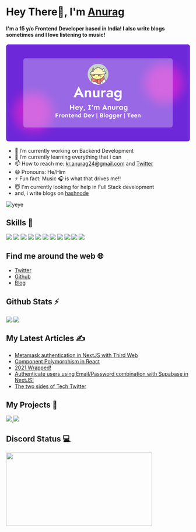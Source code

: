 # Hey There👋, I'm [Anurag](https://bio.link/anuragkr)

#### I'm a 15 y/o Frontend Developer based in India! I also write blogs sometimes and I love listening to music!
     
![Banner](./og-image.png)
     
- 🔭 I’m currently working on Backend Development <br>
- 🌱 I’m currently learning everything that i can<br>
- 📫 How to reach me: kr.anurag24@gmail.com and <a href="https://twitter.com/kr_anurag_">Twitter</a> <br>
- 😄 Pronouns: He/Him <br>
- ⚡ Fun fact: Music 🎧 is what that drives me!!  <br>
- 😇 I'm currently looking for help in Full Stack development <br>
- and, i write blogs on <a href='https://blog.anurag.tech'>hashnode</a>

![yeye](https://raw.githubusercontent.com/seanprashad/slackmoji/master/emoji/blob/blob-dundundun-gif.gif)

## Skills 🚀

![](https://img.shields.io/badge/JavaScript-323330?style=for-the-badge&amp;logo=javascript&amp)
![](https://img.shields.io/badge/json-5E5C5C?style=for-the-badge&amp;logo=json&amp)
![](https://img.shields.io/badge/npm-CB3837?style=for-the-badge&amp;logo=npm&amp;logoColor=white)
![](https://img.shields.io/badge/Sass-CC6699?style=for-the-badge&amp;logo=sass&amp;logoColor=white)
![](https://img.shields.io/badge/React-20232A?style=for-the-badge&amp;logo=react&amp;logoColor=61DAFB)
![](https://img.shields.io/badge/Tailwind_CSS-38B2AC?style=for-the-badge&amp;logo=tailwind-css&amp;logoColor=white)
![](https://img.shields.io/badge/fastapi-109989?style=for-the-badge&amp;logo=FASTAPI&amp;logoColor=white)
![](https://img.shields.io/badge/next.js-000000?style=for-the-badge&amp;logo=nextdotjs&amp;logoColor=white)
![](https://img.shields.io/badge/firebase-ffca28?style=for-the-badge&amp;logo=firebase&amp;logoColor=black)
![](https://img.shields.io/badge/TypeScript-007ACC?style=for-the-badge&logo=typescript&logoColor=white)
![](https://img.shields.io/badge/Yarn-2C8EBB?style=for-the-badge&logo=yarn&logoColor=white)

## Find me around the web 🌐

- [Twitter](https://twitter.com/kr_anurag_)
- [Github](https://github.com/kr-anurag)
- [Blog](https://blog.anurag.tech)

## Github Stats ⚡

<a href="https://github.com/kr-anurag">
  <img align="center" src="https://github-readme-stats.vercel.app/api?username=kr-anurag&amp;show_icons=true&amp;theme=radical" height="160"  witdh="480" />
</a>
<a href="https://github.com/kr-anurag">
  <img align="center" src="http://github-readme-streak-stats.herokuapp.com?user=kr-anurag&theme=radical" height="160" witdh="480" />
</a>

## My Latest Articles ✍️

<!-- BLOG-POST-LIST:START -->
- [Metamask authentication in NextJS with Third Web](https://blog.anurag.tech/metamask-authentication-in-nextjs-with-third-web)
- [Component Polymorphism in React](https://blog.anurag.tech/component-polymorphism-in-react)
- [2021 Wrapped!](https://blog.anurag.tech/2021-wrapped)
- [Authenticate users using Email/Password combination with Supabase in NextJS!](https://blog.anurag.tech/emailpass-auth-in-nextjs-with-supabase)
- [The two sides of Tech Twitter](https://blog.anurag.tech/the-two-sides-of-tech-twitter)
<!-- BLOG-POST-LIST:END -->

## My Projects  📁

<a href="https://github.com/avneesh0612/Orbits-UI">
     <img src="https://github-readme-stats.vercel.app/api/pin/?username=avneesh0612&repo=Orbits-UI&theme=radical" />
</a>

<a href="https://github.com/imsaptarshi/vault3">
     <img src="https://github-readme-stats.vercel.app/api/pin/?username=imsaptarshi&repo=vault3&theme=radical" />
</a>

## Discord Status 💻

<a href="https://discord.com/users/849171428497424404">
     <img src="https://lanyard.cnrad.dev/api/849171428497424404" width="400" height="200" />
</a>
